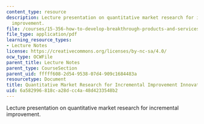 ```yaml
---
content_type: resource
description: Lecture presentation on quantitative market research for incremental
  improvement.
file: /courses/15-356-how-to-develop-breakthrough-products-and-services-spring-2004/6a582996818ca28dcc4a48d4233548b2_lec4_mkt_res.pdf
file_type: application/pdf
learning_resource_types:
- Lecture Notes
license: https://creativecommons.org/licenses/by-nc-sa/4.0/
ocw_type: OCWFile
parent_title: Lecture Notes
parent_type: CourseSection
parent_uid: fffff608-2d54-9538-07d4-909c1684483a
resourcetype: Document
title: Quantitative Market Research for Incremental Improvement Innovations
uid: 6a582996-818c-a28d-cc4a-48d4233548b2
---
```

Lecture presentation on quantitative market research for incremental improvement.